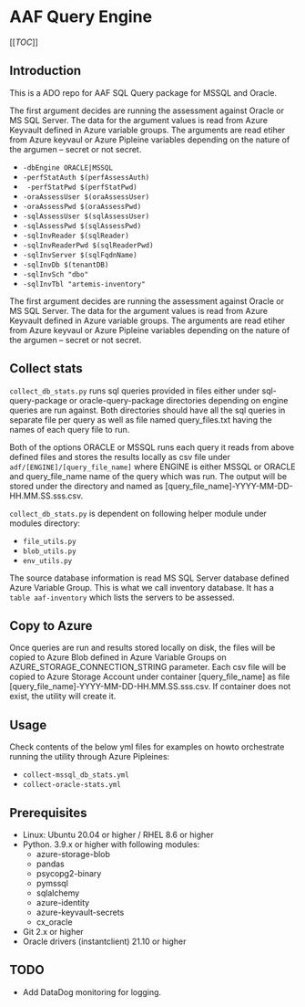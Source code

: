 # AAF Query Engine

 [[_TOC_]] 

## Introduction 
This is a ADO repo for AAF SQL Query package for MSSQL and Oracle. 

The first argument decides are running the assessment against Oracle or MS SQL Server. The data for the argument values is read from Azure Keyvault defined in Azure
variable groups. The arguments are read etiher from Azure keyvaul or Azure Pipleine variables depending on the nature of the argumen – secret or not secret.

- ```-dbEngine ORACLE|MSSQL```
-  ```-perfStatAuth $(perfAssessAuth)```
- ``` -perfStatPwd $(perfStatPwd)```
- ```-oraAssessUser $(oraAssessUser)```
- ```-oraAssessPwd $(oraAssessPwd)```
- ```-sqlAssessUser $(sqlAssessUser)```
- ```-sqlAssessPwd $(sqlAssessPwd)```
- ```-sqlInvReader $(sqlReader)```
- ```-sqlInvReaderPwd $(sqlReaderPwd)```
- ```-sqlInvServer $(sqlFqdnName)```
- ```-sqlInvDb $(tenantDB)```
- ```-sqlInvSch "dbo"```
- ```-sqlInvTbl "artemis-inventory"```

The first argument decides are running the assessment against Oracle or MS SQL Server. The data for the argument values is read from Azure Keyvault defined in Azure
variable groups. The arguments are read etiher from Azure keyvaul or Azure Pipleine variables depending on the nature of the argumen – secret or not secret.

## Collect stats
```collect_db_stats.py``` runs sql queries provided in files either under sql-query-package or oracle-query-package directories
depending on engine queries are run against. Both directories should have all the sql queries in separate file per query
as well as file named query_files.txt having the names of each query file to run.

Both of the options ORACLE or MSSQL runs each query it reads from above defined files and stores the results locally as csv file under
```adf/[ENGINE]/[query_file_name]``` where ENGINE is either MSSQL or ORACLE and query_file_name name of the query which
was run. The output will be stored under the directory and named as [query_file_name]-YYYY-MM-DD-HH.MM.SS.sss.csv.

```collect_db_stats.py``` is dependent on following helper module under modules directory:

- ```file_utils.py```
- ```blob_utils.py```
- ```env_utils.py```

The source database information is read MS SQL Server database defined Azure Variable Group.
This is what we call inventory database. It has a ```table aaf-inventory``` which lists the
servers to be assessed. 

## Copy to Azure
Once queries are run and results stored locally on disk, the files will be copied to Azure Blob defined in Azure Variable Groups on
AZURE_STORAGE_CONNECTION_STRING parameter. Each csv file will be copied to Azure Storage Account
under container [query_file_name] as file  [query_file_name]-YYYY-MM-DD-HH.MM.SS.sss.csv. If container does not exist,
the utility will create it.

## Usage
Check contents of the below yml files for examples on howto orchestrate running the utility through Azure Pipleines:
- ```collect-mssql_db_stats.yml```
- ```collect-oracle-stats.yml```

## Prerequisites
- Linux: Ubuntu 20.04 or higher / RHEL 8.6 or higher
- Python. 3.9.x or higher with following modules:
    - azure-storage-blob
    - pandas
    - psycopg2-binary
    - pymssql
    - sqlalchemy
    - azure-identity
    - azure-keyvault-secrets
    - cx_oracle
- Git 2.x or higher
- Oracle drivers (instantclient) 21.10 or higher
## TODO
- Add DataDog monitoring for logging.
